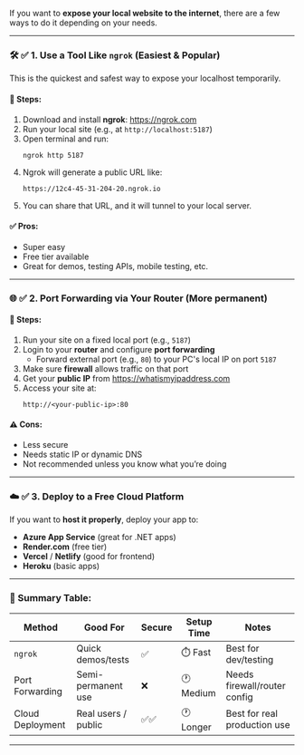 If you want to **expose your local website to the internet**, there are a few ways to do it depending on your needs.

---

### 🛠️ ✅ 1. **Use a Tool Like `ngrok` (Easiest & Popular)**
This is the quickest and safest way to expose your localhost temporarily.

#### 🔧 Steps:
1. Download and install **ngrok**: https://ngrok.com
2. Run your local site (e.g., at `http://localhost:5187`)
3. Open terminal and run:
   ```
   ngrok http 5187
   ```
4. Ngrok will generate a public URL like:
   ```
   https://12c4-45-31-204-20.ngrok.io
   ```
5. You can share that URL, and it will tunnel to your local server.

#### ✅ Pros:
- Super easy
- Free tier available
- Great for demos, testing APIs, mobile testing, etc.

---

### 🌐 ✅ 2. **Port Forwarding via Your Router** (More permanent)

#### 🔧 Steps:
1. Run your site on a fixed local port (e.g., `5187`)
2. Login to your **router** and configure **port forwarding**
   - Forward external port (e.g., `80`) to your PC's local IP on port `5187`
3. Make sure **firewall** allows traffic on that port
4. Get your **public IP** from https://whatismyipaddress.com
5. Access your site at:
   ```
   http://<your-public-ip>:80
   ```

#### ⚠️ Cons:
- Less secure
- Needs static IP or dynamic DNS
- Not recommended unless you know what you’re doing

---

### ☁️ ✅ 3. **Deploy to a Free Cloud Platform**
If you want to **host it properly**, deploy your app to:
- **Azure App Service** (great for .NET apps)
- **Render.com** (free tier)
- **Vercel** / **Netlify** (good for frontend)
- **Heroku** (basic apps)

---

### 🧪 Summary Table:

| Method             | Good For            | Secure | Setup Time | Notes                          |
|--------------------|---------------------|--------|------------|--------------------------------|
| `ngrok`            | Quick demos/tests   | ✅     | ⏱️ Fast     | Best for dev/testing           |
| Port Forwarding    | Semi-permanent use  | ❌     | 🕐 Medium   | Needs firewall/router config   |
| Cloud Deployment   | Real users / public | ✅✅    | 🕐 Longer   | Best for real production use   |

---

